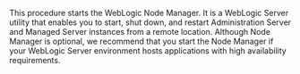 <p>This procedure starts the WebLogic Node Manager. It is a
WebLogic Server utility that enables you to start, shut
down, and restart Administration Server and Managed
Server instances from a remote location. Although Node
Manager is optional, we recommend that you start the
Node Manager if your WebLogic Server environment hosts
applications with high availability requirements.</p>
